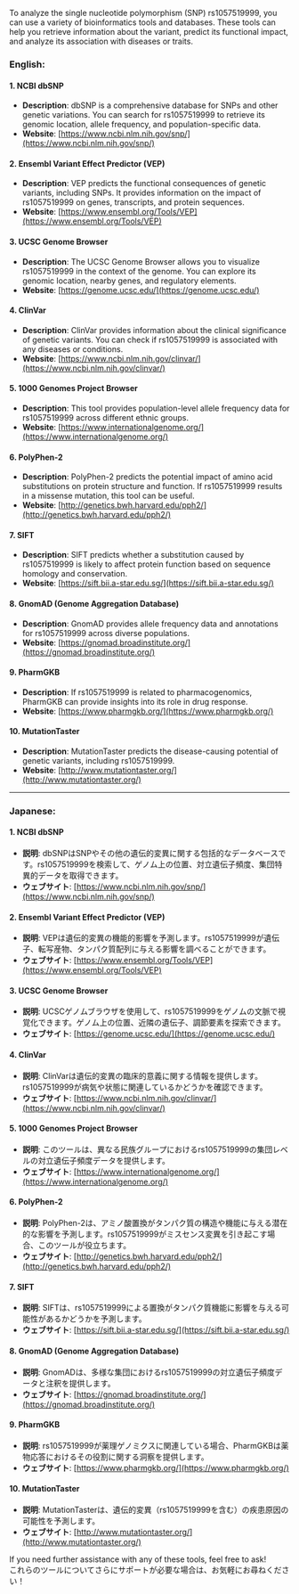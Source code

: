 To analyze the single nucleotide polymorphism (SNP) rs1057519999, you can use a variety of bioinformatics tools and databases. These tools can help you retrieve information about the variant, predict its functional impact, and analyze its association with diseases or traits.

### English:
#### 1. **NCBI dbSNP**
   - **Description**: dbSNP is a comprehensive database for SNPs and other genetic variations. You can search for rs1057519999 to retrieve its genomic location, allele frequency, and population-specific data.
   - **Website**: [https://www.ncbi.nlm.nih.gov/snp/](https://www.ncbi.nlm.nih.gov/snp/)

#### 2. **Ensembl Variant Effect Predictor (VEP)**
   - **Description**: VEP predicts the functional consequences of genetic variants, including SNPs. It provides information on the impact of rs1057519999 on genes, transcripts, and protein sequences.
   - **Website**: [https://www.ensembl.org/Tools/VEP](https://www.ensembl.org/Tools/VEP)

#### 3. **UCSC Genome Browser**
   - **Description**: The UCSC Genome Browser allows you to visualize rs1057519999 in the context of the genome. You can explore its genomic location, nearby genes, and regulatory elements.
   - **Website**: [https://genome.ucsc.edu/](https://genome.ucsc.edu/)

#### 4. **ClinVar**
   - **Description**: ClinVar provides information about the clinical significance of genetic variants. You can check if rs1057519999 is associated with any diseases or conditions.
   - **Website**: [https://www.ncbi.nlm.nih.gov/clinvar/](https://www.ncbi.nlm.nih.gov/clinvar/)

#### 5. **1000 Genomes Project Browser**
   - **Description**: This tool provides population-level allele frequency data for rs1057519999 across different ethnic groups.
   - **Website**: [https://www.internationalgenome.org/](https://www.internationalgenome.org/)

#### 6. **PolyPhen-2**
   - **Description**: PolyPhen-2 predicts the potential impact of amino acid substitutions on protein structure and function. If rs1057519999 results in a missense mutation, this tool can be useful.
   - **Website**: [http://genetics.bwh.harvard.edu/pph2/](http://genetics.bwh.harvard.edu/pph2/)

#### 7. **SIFT**
   - **Description**: SIFT predicts whether a substitution caused by rs1057519999 is likely to affect protein function based on sequence homology and conservation.
   - **Website**: [https://sift.bii.a-star.edu.sg/](https://sift.bii.a-star.edu.sg/)

#### 8. **GnomAD (Genome Aggregation Database)**
   - **Description**: GnomAD provides allele frequency data and annotations for rs1057519999 across diverse populations.
   - **Website**: [https://gnomad.broadinstitute.org/](https://gnomad.broadinstitute.org/)

#### 9. **PharmGKB**
   - **Description**: If rs1057519999 is related to pharmacogenomics, PharmGKB can provide insights into its role in drug response.
   - **Website**: [https://www.pharmgkb.org/](https://www.pharmgkb.org/)

#### 10. **MutationTaster**
   - **Description**: MutationTaster predicts the disease-causing potential of genetic variants, including rs1057519999.
   - **Website**: [http://www.mutationtaster.org/](http://www.mutationtaster.org/)

---

### Japanese:
#### 1. **NCBI dbSNP**
   - **説明**: dbSNPはSNPやその他の遺伝的変異に関する包括的なデータベースです。rs1057519999を検索して、ゲノム上の位置、対立遺伝子頻度、集団特異的データを取得できます。
   - **ウェブサイト**: [https://www.ncbi.nlm.nih.gov/snp/](https://www.ncbi.nlm.nih.gov/snp/)

#### 2. **Ensembl Variant Effect Predictor (VEP)**
   - **説明**: VEPは遺伝的変異の機能的影響を予測します。rs1057519999が遺伝子、転写産物、タンパク質配列に与える影響を調べることができます。
   - **ウェブサイト**: [https://www.ensembl.org/Tools/VEP](https://www.ensembl.org/Tools/VEP)

#### 3. **UCSC Genome Browser**
   - **説明**: UCSCゲノムブラウザを使用して、rs1057519999をゲノムの文脈で視覚化できます。ゲノム上の位置、近隣の遺伝子、調節要素を探索できます。
   - **ウェブサイト**: [https://genome.ucsc.edu/](https://genome.ucsc.edu/)

#### 4. **ClinVar**
   - **説明**: ClinVarは遺伝的変異の臨床的意義に関する情報を提供します。rs1057519999が病気や状態に関連しているかどうかを確認できます。
   - **ウェブサイト**: [https://www.ncbi.nlm.nih.gov/clinvar/](https://www.ncbi.nlm.nih.gov/clinvar/)

#### 5. **1000 Genomes Project Browser**
   - **説明**: このツールは、異なる民族グループにおけるrs1057519999の集団レベルの対立遺伝子頻度データを提供します。
   - **ウェブサイト**: [https://www.internationalgenome.org/](https://www.internationalgenome.org/)

#### 6. **PolyPhen-2**
   - **説明**: PolyPhen-2は、アミノ酸置換がタンパク質の構造や機能に与える潜在的な影響を予測します。rs1057519999がミスセンス変異を引き起こす場合、このツールが役立ちます。
   - **ウェブサイト**: [http://genetics.bwh.harvard.edu/pph2/](http://genetics.bwh.harvard.edu/pph2/)

#### 7. **SIFT**
   - **説明**: SIFTは、rs1057519999による置換がタンパク質機能に影響を与える可能性があるかどうかを予測します。
   - **ウェブサイト**: [https://sift.bii.a-star.edu.sg/](https://sift.bii.a-star.edu.sg/)

#### 8. **GnomAD (Genome Aggregation Database)**
   - **説明**: GnomADは、多様な集団におけるrs1057519999の対立遺伝子頻度データと注釈を提供します。
   - **ウェブサイト**: [https://gnomad.broadinstitute.org/](https://gnomad.broadinstitute.org/)

#### 9. **PharmGKB**
   - **説明**: rs1057519999が薬理ゲノミクスに関連している場合、PharmGKBは薬物応答におけるその役割に関する洞察を提供します。
   - **ウェブサイト**: [https://www.pharmgkb.org/](https://www.pharmgkb.org/)

#### 10. **MutationTaster**
   - **説明**: MutationTasterは、遺伝的変異（rs1057519999を含む）の疾患原因の可能性を予測します。
   - **ウェブサイト**: [http://www.mutationtaster.org/](http://www.mutationtaster.org/)

If you need further assistance with any of these tools, feel free to ask!  
これらのツールについてさらにサポートが必要な場合は、お気軽にお尋ねください！